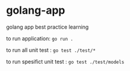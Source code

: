 # golang-app
golang app best practice learning


to run application: 
`
go run .
`

to run all unit test :
`
go test ./test/*
`

to run spesifict unit test :
`
go test ./test/models
`